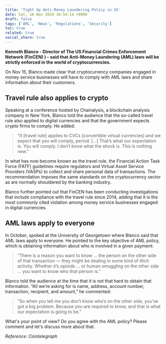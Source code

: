 ```yaml
---
title: 'Tight Up Anti-Money Laundering Policy in US'
date: Sat, 16 Nov 2019 10:54:14 +0000
draft: false
tags: ['AML', 'News', 'Regulations', 'Security']
toc: true
related: true
social_share: true
---
```


**Kenneth Blanco - Director of The US Financial Crimes Enforcement Network (FinCEN) ) - said that Anti-Money Laundering (AML) laws will be strictly enforced in the world of cryptocurrencies.**

On Nov 15, Blanco made clear that cryptocurrency companies engaged in money service businesses will have to comply with AML laws and share information about their customers.

Travel rule also applies to crypto
----------------------------------

Speaking at a conference hosted by Chainalysis, a blockchain analysis company in New York, Blanco told the audience that the so-called travel rule also applied to digital currencies and that the government expects crypto firms to comply. He added:

> “It \[travel rule\] applies to CVCs \[convertible virtual currencies\] and we expect that you will comply, period. \[...\] That’s what our expectation is. You will comply. I don’t know what the shock is. This is nothing new.”

In what has now become known as the travel rule, the Financial Action Task Force (FATF) guidelines require regulators and Virtual Asset Service Providers (VASPs) to collect and share personal data of transactions. The recommendation imposes the same standards on the cryptocurrency sector as are normally shouldered by the banking industry.

Blanco further pointed out that FinCEN has been conducting investigations that include compliance with the travel rule since 2014, adding that it is the most commonly cited violation among money service businesses engaged in digital currencies.

AML laws apply to everyone
--------------------------

In October, spoked at the University of Georgetown where Blanco said that AML laws apply to everyone. He pointed to the key objective of AML policy, which is obtaining information about who is involved in a given payment:

> "There is a reason you want to know ... the person on the other side of that transaction — they might be dealing in some kind of illicit activity. Whether it’s opioids ... or human smuggling on the other side ... you want to know who that person is.”

Blanco told the audience at the time that it is not that hard to obtain that information. “All we’re asking for is name, address, account number, transaction, recipient, and amount,” he commented:

> “So when you tell me you don’t know who’s on the other side, you’ve got a big problem. Because you are required to know, and that is what our expectation is going to be."

What's your point of view? Do you agree with the AML policy? Please comment and let's discuss more about that.

_Reference: Cointelegraph_